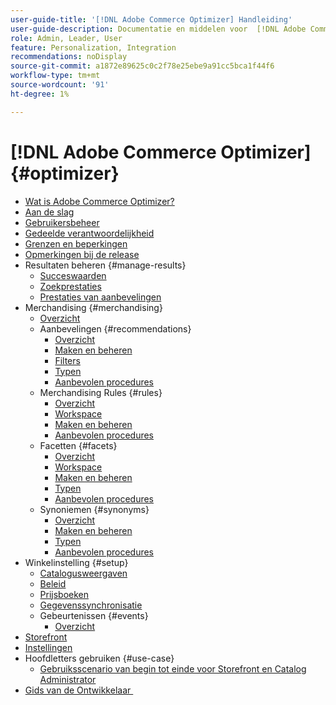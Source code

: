 ```yaml
---
user-guide-title: '[!DNL Adobe Commerce Optimizer] Handleiding'
user-guide-description: Documentatie en middelen voor  [!DNL Adobe Commerce Optimizer].
role: Admin, Leader, User
feature: Personalization, Integration
recommendations: noDisplay
source-git-commit: a1872e89625c0c2f78e25ebe9a91cc5bca1f44f6
workflow-type: tm+mt
source-wordcount: '91'
ht-degree: 1%

---
```


# [!DNL Adobe Commerce Optimizer] {#optimizer}

- [Wat is Adobe Commerce Optimizer?](overview.md)
- [Aan de slag](get-started.md)
- [Gebruikersbeheer](user-management.md)
- [Gedeelde verantwoordelijkheid](shared-responsibility.md)
- [Grenzen en beperkingen](boundaries-limits.md)
- [Opmerkingen bij de release](release-notes.md)
- Resultaten beheren {#manage-results}
   - [Succeswaarden](./manage-results/success-metrics.md)
   - [Zoekprestaties](./manage-results/search-performance.md)
   - [Prestaties van aanbevelingen](./manage-results/recommendation-performance.md)
- Merchandising {#merchandising}
   - [Overzicht](./merchandising/overview.md)
   - Aanbevelingen {#recommendations}
      - [Overzicht](./merchandising/recommendations/overview.md)
      - [Maken en beheren](./merchandising/recommendations/create.md)
      - [Filters](./merchandising/recommendations/filters.md)
      - [Typen](./merchandising/recommendations/types.md)
      - [Aanbevolen procedures](./merchandising/recommendations/best-practice.md)
   - Merchandising Rules {#rules}
      - [Overzicht](./merchandising/rules/overview.md)
      - [Workspace](./merchandising/rules/workspace.md)
      - [Maken en beheren](./merchandising/rules/add.md)
      - [Aanbevolen procedures](./merchandising/rules/best-practice.md)
   - Facetten {#facets}
      - [Overzicht](./merchandising/facets/overview.md)
      - [Workspace](./merchandising/facets/workspace.md)
      - [Maken en beheren](./merchandising/facets/add.md)
      - [Typen](./merchandising/facets/type.md)
      - [Aanbevolen procedures](./merchandising/facets/best-practice.md)
   - Synoniemen {#synonyms}
      - [Overzicht](./merchandising/synonyms/overview.md)
      - [Maken en beheren](./merchandising/synonyms/add.md)
      - [Typen](./merchandising/synonyms/type.md)
      - [Aanbevolen procedures](./merchandising/synonyms/best-practice.md)
- Winkelinstelling {#setup}
   - [Catalogusweergaven](./setup/catalog-view.md)
   - [Beleid](./setup/policies.md)
   - [Prijsboeken](./setup/pricebooks.md)
   - [Gegevenssynchronisatie](./setup/data-sync.md)
   - Gebeurtenissen {#events}
      - [Overzicht](./setup/events/overview.md)
- [Storefront](storefront.md)
- [Instellingen](settings.md)
- Hoofdletters gebruiken {#use-case}
   - [Gebruiksscenario van begin tot einde voor Storefront en Catalog Administrator](./use-case/admin-use-case.md)
- [&#x200B; Gids van de Ontwikkelaar &#x200B;](https://developer.adobe.com/commerce/services/optimizer/)
